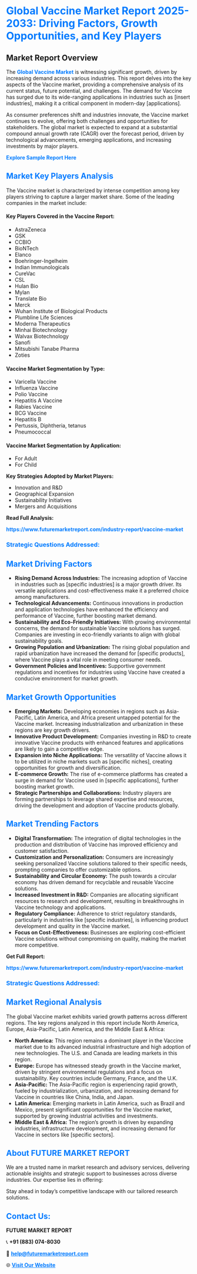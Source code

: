 <h1 style="color: #007BFF;">Global Vaccine Market Report 2025-2033: Driving Factors, Growth Opportunities, and Key Players</h1>

<section id="overview">
<h2>Market Report Overview</h2>
<p>The <a href="https://www.futuremarketreport.com/industry-report/vaccine-market" style="color: #007BFF; text-decoration: none;"><strong>Global Vaccine Market</strong></a> is witnessing significant growth, driven by increasing demand across various industries. This report delves into the key aspects of the Vaccine market, providing a comprehensive analysis of its current status, future potential, and challenges. The demand for Vaccine has surged due to its wide-ranging applications in industries such as [insert industries], making it a critical component in modern-day [applications].</p>
<p>As consumer preferences shift and industries innovate, the Vaccine market continues to evolve, offering both challenges and opportunities for stakeholders. The global market is expected to expand at a substantial compound annual growth rate (CAGR) over the forecast period, driven by technological advancements, emerging applications, and increasing investments by major players.</p>
</section>

<section id="overview">
<p><a href="https://www.futuremarketreport.com/request-sample/reportId=80400" style="color: #007BFF; text-decoration: none;"><strong>Explore Sample Report Here</strong></a></p>
</section>

<section id="key-players">
<h2 style="color: #007BFF;">Market Key Players Analysis</h2>
<p>The Vaccine market is characterized by intense competition among key players striving to capture a larger market share. Some of the leading companies in the market include:</p>
<h4>Key Players Covered in the Vaccine Report:</h4>
<ul><li>AstraZeneca</li><li>GSK</li><li>CCBIO</li><li>BioNTech</li><li>Elanco</li><li>Boehringer-Ingelheim</li><li>Indian Immunologicals</li><li>CureVac</li><li>CSL</li><li>Hulan Bio</li><li>Mylan</li><li>Translate Bio</li><li>Merck</li><li>Wuhan Institute of Biological Products</li><li>Plumbline Life Sciences</li><li>Moderna Therapeutics</li><li>Minhai Biotechnology</li><li>Walvax Biotechnology</li><li>Sanofi</li><li>Mitsubishi Tanabe Pharma</li><li>Zoties</li></ul>
<h4>Vaccine Market Segmentation by Type:</h4>
<ul><li>Varicella Vaccine</li><li>Influenza Vaccine</li><li>Polio Vaccine</li><li>Hepatitis A Vaccine</li><li>Rabies Vaccine</li><li>BCG Vaccine</li><li>Hepatitis B</li><li>Pertussis, Diphtheria, tetanus</li><li>Pneumococcal</li></ul>

<h4>Vaccine Market Segmentation by Application:</h4>
<ul><li>For Adult</li><li>For Child</li></ul>
<p><strong>Key Strategies Adopted by Market Players:</strong></p>
<ul>
<li>Innovation and R&D</li>
<li>Geographical Expansion</li>
<li>Sustainability Initiatives</li>
<li>Mergers and Acquisitions</li>
</ul>
</section>

<section>
<p><strong>Read Full Analysis: </strong></p><a href="https://www.futuremarketreport.com/industry-report/vaccine-market" style="color: #007BFF; text-decoration: none;"><strong>https://www.futuremarketreport.com/industry-report/vaccine-market</strong></a>
<h3 style="color: #007BFF;">Strategic Questions Addressed:</h3>
</section>

<section id="driving-factors">
<h2 style="color: #007BFF;">Market Driving Factors</h2>
<ul>
<li><strong>Rising Demand Across Industries:</strong> The increasing adoption of Vaccine in industries such as [specific industries] is a major growth driver. Its versatile applications and cost-effectiveness make it a preferred choice among manufacturers.</li>
<li><strong>Technological Advancements:</strong> Continuous innovations in production and application technologies have enhanced the efficiency and performance of Vaccine, further boosting market demand.</li>
<li><strong>Sustainability and Eco-Friendly Initiatives:</strong> With growing environmental concerns, the demand for sustainable Vaccine solutions has surged. Companies are investing in eco-friendly variants to align with global sustainability goals.</li>
<li><strong>Growing Population and Urbanization:</strong> The rising global population and rapid urbanization have increased the demand for [specific products], where Vaccine plays a vital role in meeting consumer needs.</li>
<li><strong>Government Policies and Incentives:</strong> Supportive government regulations and incentives for industries using Vaccine have created a conducive environment for market growth.</li>
</ul>
</section>

<section id="growth-opportunities">
<h2 style="color: #007BFF;">Market Growth Opportunities</h2>
<ul>
<li><strong>Emerging Markets:</strong> Developing economies in regions such as Asia-Pacific, Latin America, and Africa present untapped potential for the Vaccine market. Increasing industrialization and urbanization in these regions are key growth drivers.</li>
<li><strong>Innovative Product Development:</strong> Companies investing in R&D to create innovative Vaccine products with enhanced features and applications are likely to gain a competitive edge.</li>
<li><strong>Expansion into Niche Applications:</strong> The versatility of Vaccine allows it to be utilized in niche markets such as [specific niches], creating opportunities for growth and diversification.</li>
<li><strong>E-commerce Growth:</strong> The rise of e-commerce platforms has created a surge in demand for Vaccine used in [specific applications], further boosting market growth.</li>
<li><strong>Strategic Partnerships and Collaborations:</strong> Industry players are forming partnerships to leverage shared expertise and resources, driving the development and adoption of Vaccine products globally.</li>
</ul>
</section>

<section id="trending-factors">
<h2 style="color: #007BFF;">Market Trending Factors</h2>
<ul>
<li><strong>Digital Transformation:</strong> The integration of digital technologies in the production and distribution of Vaccine has improved efficiency and customer satisfaction.</li>
<li><strong>Customization and Personalization:</strong> Consumers are increasingly seeking personalized Vaccine solutions tailored to their specific needs, prompting companies to offer customizable options.</li>
<li><strong>Sustainability and Circular Economy:</strong> The push towards a circular economy has driven demand for recyclable and reusable Vaccine solutions.</li>
<li><strong>Increased Investment in R&D:</strong> Companies are allocating significant resources to research and development, resulting in breakthroughs in Vaccine technology and applications.</li>
<li><strong>Regulatory Compliance:</strong> Adherence to strict regulatory standards, particularly in industries like [specific industries], is influencing product development and quality in the Vaccine market.</li>
<li><strong>Focus on Cost-Effectiveness:</strong> Businesses are exploring cost-efficient Vaccine solutions without compromising on quality, making the market more competitive.</li>
</ul>
</section>

<section>
<p><strong>Get Full Report: </strong></p><a href="https://www.futuremarketreport.com/industry-report/vaccine-market" style="color: #007BFF; text-decoration: none;"><strong>https://www.futuremarketreport.com/industry-report/vaccine-market</strong></a>
<h3 style="color: #007BFF;">Strategic Questions Addressed:</h3>
</section>


<section id="regional-analysis">
<h2 style="color: #007BFF;">Market Regional Analysis</h2>
<p>The global Vaccine market exhibits varied growth patterns across different regions. The key regions analyzed in this report include North America, Europe, Asia-Pacific, Latin America, and the Middle East & Africa:</p>
<ul>
<li><strong>North America:</strong> This region remains a dominant player in the Vaccine market due to its advanced industrial infrastructure and high adoption of new technologies. The U.S. and Canada are leading markets in this region.</li>
<li><strong>Europe:</strong> Europe has witnessed steady growth in the Vaccine market, driven by stringent environmental regulations and a focus on sustainability. Key countries include Germany, France, and the U.K.</li>
<li><strong>Asia-Pacific:</strong> The Asia-Pacific region is experiencing rapid growth, fueled by industrialization, urbanization, and increasing demand for Vaccine in countries like China, India, and Japan.</li>
<li><strong>Latin America:</strong> Emerging markets in Latin America, such as Brazil and Mexico, present significant opportunities for the Vaccine market, supported by growing industrial activities and investments.</li>
<li><strong>Middle East & Africa:</strong> The region’s growth is driven by expanding industries, infrastructure development, and increasing demand for Vaccine in sectors like [specific sectors].</li>
</ul>
</section>

<footer>
<h2 style="color: #007BFF;">About FUTURE MARKET REPORT</h2>
<p>We are a trusted name in market research and advisory services, delivering actionable insights and strategic support to businesses across diverse industries. Our expertise lies in offering:</p>

<p>Stay ahead in today’s competitive landscape with our tailored research solutions.</p>

<h2 style="color: #007BFF;">Contact Us:</h2>
<p><strong>FUTURE MARKET REPORT</strong></p>
<p>📞 <strong>+91 (883) 074-8030</strong></p>
<p>📧 <strong><a href="mailto:help@futuremarketreport.com" style="color: #007BFF;">help@futuremarketreport.com</a></strong></p>
<p>🌐 <strong><a href="https://www.futuremarketreport.com/" style="color: #007BFF;">Visit Our Website</a></strong></p>
</footer>